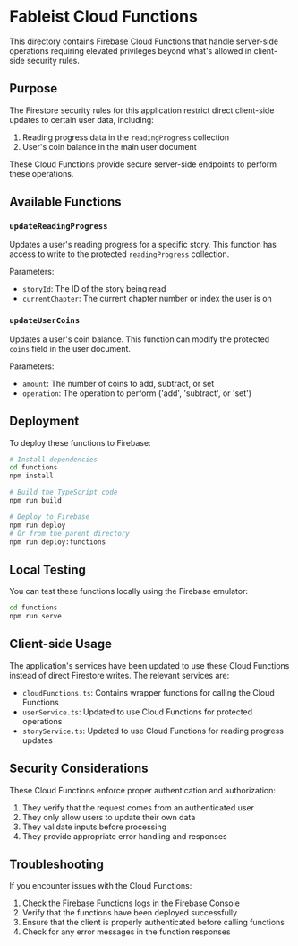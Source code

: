 # Fableist Cloud Functions

This directory contains Firebase Cloud Functions that handle server-side operations requiring elevated privileges beyond what's allowed in client-side security rules.

## Purpose

The Firestore security rules for this application restrict direct client-side updates to certain user data, including:

1. Reading progress data in the `readingProgress` collection
2. User's coin balance in the main user document

These Cloud Functions provide secure server-side endpoints to perform these operations.

## Available Functions

### `updateReadingProgress`

Updates a user's reading progress for a specific story. This function has access to write to the protected `readingProgress` collection.

Parameters:
- `storyId`: The ID of the story being read
- `currentChapter`: The current chapter number or index the user is on

### `updateUserCoins`

Updates a user's coin balance. This function can modify the protected `coins` field in the user document.

Parameters:
- `amount`: The number of coins to add, subtract, or set
- `operation`: The operation to perform ('add', 'subtract', or 'set')

## Deployment

To deploy these functions to Firebase:

```bash
# Install dependencies
cd functions
npm install

# Build the TypeScript code
npm run build

# Deploy to Firebase
npm run deploy
# Or from the parent directory
npm run deploy:functions
```

## Local Testing

You can test these functions locally using the Firebase emulator:

```bash
cd functions
npm run serve
```

## Client-side Usage

The application's services have been updated to use these Cloud Functions instead of direct Firestore writes. The relevant services are:

- `cloudFunctions.ts`: Contains wrapper functions for calling the Cloud Functions
- `userService.ts`: Updated to use Cloud Functions for protected operations
- `storyService.ts`: Updated to use Cloud Functions for reading progress updates

## Security Considerations

These Cloud Functions enforce proper authentication and authorization:

1. They verify that the request comes from an authenticated user
2. They only allow users to update their own data
3. They validate inputs before processing
4. They provide appropriate error handling and responses

## Troubleshooting

If you encounter issues with the Cloud Functions:

1. Check the Firebase Functions logs in the Firebase Console
2. Verify that the functions have been deployed successfully
3. Ensure that the client is properly authenticated before calling functions
4. Check for any error messages in the function responses 
